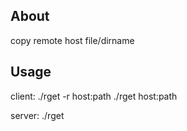 ## About
copy remote host file/dirname

## Usage
client:
./rget -r host:path
./rget host:path


server:
./rget

